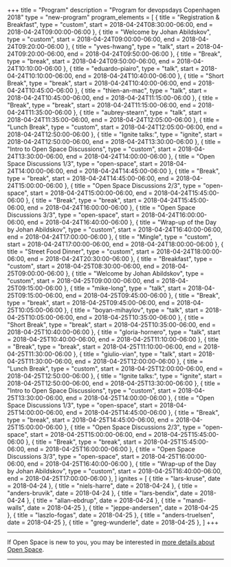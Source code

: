 +++
title = "Program"
description = "Program for devopsdays Copenhagen 2018"
type = "new-program"
program_elements = [
    { title = "Registration & Breakfast", type = "custom", start = 2018-04-24T08:30:00-06:00, end = 2018-04-24T09:00:00-06:00 },
    { title = "Welcome by Johan Abildskov", type = "custom", start = 2018-04-24T09:00:00-06:00, end = 2018-04-24T09:20:00-06:00 },
    { title = "yves-hwang", type = "talk", start = 2018-04-24T09:20:00-06:00, end = 2018-04-24T09:50:00-06:00 },
    { title = "Break", type = "break", start = 2018-04-24T09:50:00-06:00, end = 2018-04-24T10:10:00-06:00 },
    { title = "eduardo-piairo", type = "talk", start = 2018-04-24T10:10:00-06:00, end = 2018-04-24T10:40:00-06:00 },
    { title = "Short Break", type = "break", start = 2018-04-24T10:40:00-06:00, end = 2018-04-24T10:45:00-06:00 },
    { title = "thien-an-mac", type = "talk", start = 2018-04-24T10:45:00-06:00, end = 2018-04-24T11:15:00-06:00 },
    { title = "Break", type = "break", start = 2018-04-24T11:15:00-06:00, end = 2018-04-24T11:35:00-06:00 },
    { title = "aubrey-stearn", type = "talk", start = 2018-04-24T11:35:00-06:00, end = 2018-04-24T12:05:00-06:00 },
    { title = "Lunch Break", type = "custom", start = 2018-04-24T12:05:00-06:00, end = 2018-04-24T12:50:00-06:00 },
    { title = "Ignite talks:", type = "ignite", start = 2018-04-24T12:50:00-06:00, end = 2018-04-24T13:30:00-06:00 },
    { title = "Intro to Open Space Discussions", type = "custom", start = 2018-04-24T13:30:00-06:00, end = 2018-04-24T14:00:00-06:00 },
    { title = "Open Space Discussions 1/3", type = "open-space", start = 2018-04-24T14:00:00-06:00, end = 2018-04-24T14:45:00-06:00 },
    { title = "Break", type = "break", start = 2018-04-24T14:45:00-06:00, end = 2018-04-24T15:00:00-06:00 },
    { title = "Open Space Discussions 2/3", type = "open-space", start = 2018-04-24T15:00:00-06:00, end = 2018-04-24T15:45:00-06:00 },
    { title = "Break", type = "break", start = 2018-04-24T15:45:00-06:00, end = 2018-04-24T16:00:00-06:00 },
    { title = "Open Space Discussions 3/3", type = "open-space", start = 2018-04-24T16:00:00-06:00, end = 2018-04-24T16:40:00-06:00 },
    { title = "Wrap-up of the Day by Johan Abildskov", type = "custom", start = 2018-04-24T16:40:00-06:00, end = 2018-04-24T17:00:00-06:00 },
    { title = "Mingle", type = "custom", start = 2018-04-24T17:00:00-06:00, end = 2018-04-24T18:00:00-06:00 },
    { title = "Street Food Dinner", type = "custom", start = 2018-04-24T18:00:00-06:00, end = 2018-04-24T20:30:00-06:00 },
    { title = "Breakfast", type = "custom", start = 2018-04-25T08:30:00-06:00, end = 2018-04-25T09:00:00-06:00 },
    { title = "Welcome by Johan Abildskov", type = "custom", start = 2018-04-25T09:00:00-06:00, end = 2018-04-25T09:15:00-06:00 },
    { title = "mike-long", type = "talk", start = 2018-04-25T09:15:00-06:00, end = 2018-04-25T09:45:00-06:00 },
    { title = "Break", type = "break", start = 2018-04-25T09:45:00-06:00, end = 2018-04-25T10:05:00-06:00 },
    { title = "boyan-mihaylov", type = "talk", start = 2018-04-25T10:05:00-06:00, end = 2018-04-25T10:35:00-06:00 },
    { title = "Short Break", type = "break", start = 2018-04-25T10:35:00-06:00, end = 2018-04-25T10:40:00-06:00 },
    { title = "gloria-hornero", type = "talk", start = 2018-04-25T10:40:00-06:00, end = 2018-04-25T11:10:00-06:00 },
    { title = "Break", type = "break", start = 2018-04-25T11:10:00-06:00, end = 2018-04-25T11:30:00-06:00 },
    { title = "giulio-vian", type = "talk", start = 2018-04-25T11:30:00-06:00, end = 2018-04-25T12:00:00-06:00 },
    { title = "Lunch Break", type = "custom", start = 2018-04-25T12:00:00-06:00, end = 2018-04-25T12:50:00-06:00 },
    { title = "Ignite talks:", type = "ignite", start = 2018-04-25T12:50:00-06:00, end = 2018-04-25T13:30:00-06:00 },
    { title = "Intro to Open Space Discussions", type = "custom", start = 2018-04-25T13:30:00-06:00, end = 2018-04-25T14:00:00-06:00 },
    { title = "Open Space Discussions 1/3", type = "open-space", start = 2018-04-25T14:00:00-06:00, end = 2018-04-25T14:45:00-06:00 },
    { title = "Break", type = "break", start = 2018-04-25T14:45:00-06:00, end = 2018-04-25T15:00:00-06:00 },
    { title = "Open Space Discussions 2/3", type = "open-space", start = 2018-04-25T15:00:00-06:00, end = 2018-04-25T15:45:00-06:00 },
    { title = "Break", type = "break", start = 2018-04-25T15:45:00-06:00, end = 2018-04-25T16:00:00-06:00 },
    { title = "Open Space Discussions 3/3", type = "open-space", start = 2018-04-25T16:00:00-06:00, end = 2018-04-25T16:40:00-06:00 },
    { title = "Wrap-up of the Day by Johan Abildskov", type = "custom", start = 2018-04-25T16:40:00-06:00, end = 2018-04-25T17:00:00-06:00 },
]
ignites = [
    { title = "lars-kruse", date = 2018-04-24 },
    { title = "niels-harre", date = 2018-04-24 },
    { title = "anders-bruvik", date = 2018-04-24 },
    { title = "lars-bendix", date = 2018-04-24 },
    { title = "allan-ebdrup", date = 2018-04-24 },
    { title = "mandi-walls", date = 2018-04-25 },
    { title = "jeppe-andersen", date = 2018-04-25 },
    { title = "laszlo-fogas", date = 2018-04-25 },
    { title = "anders-truelsen", date = 2018-04-25 },
    { title = "greg-wunderle", date = 2018-04-25 },
]
+++
<div class = "row">
  <div class = "col">
    <hr />
    If Open Space is new to you, you may be interested in <a href="/pages/open-space-format">more details about Open Space</a>.
    <hr />
  </div>
</div>
